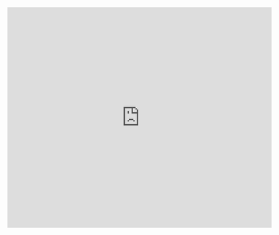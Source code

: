 <html lang="en">
<header>
  <!-- TL;DR -->
</header>
<head>
</head>
<body>
    <iframe src="https://drive.google.com/file/d/1K6WX1kGNql3nvvAZFDCYrL613Ctd1mUv/preview" style="width:600px; height:500px;" frameborder="0"></iframe>
</body>
</html>
    
